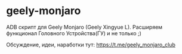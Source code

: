 # geely-monjaro
ADB скрипт для Geely Monjaro (Geely Xingyue L). Расширяем функционал Головного Устройства(ГУ) и не только ;)

Обсуждение, идеи, наработки тут: https://t.me/geely_monjaro_club
